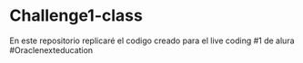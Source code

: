 # Challenge1-class
En este repositorio replicaré el codigo creado para el live coding #1 de alura
#Oraclenexteducation
